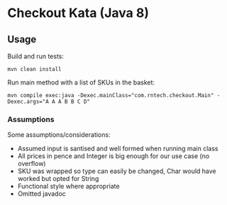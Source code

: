 # Checkout Kata (Java 8)

## Usage

Build and run tests:
```
mvn clean install
```

Run main method with a list of SKUs in the basket:
```
mvn compile exec:java -Dexec.mainClass="com.rntech.checkout.Main" -Dexec.args="A A A B B C D"
```

### Assumptions

Some assumptions/considerations:

* Assumed input is santised and well formed when running main class
* All prices in pence and Integer is big enough for our use case (no overflow)
* SKU was wrapped so type can easily be changed, Char would have worked but opted for String
* Functional style where appropriate
* Omitted javadoc
